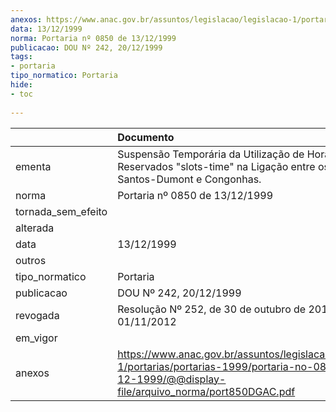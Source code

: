 ```yaml
---
anexos: https://www.anac.gov.br/assuntos/legislacao/legislacao-1/portarias/portarias-1999/portaria-no-0850-de-13-12-1999/@@display-file/arquivo_norma/port850DGAC.pdf
data: 13/12/1999
norma: Portaria nº 0850 de 13/12/1999
publicacao: DOU Nº 242, 20/12/1999
tags:
- portaria
tipo_normatico: Portaria
hide: 
- toc 
 
---
```


|                    | Documento                                                                                                                                                     |
|:-------------------|:--------------------------------------------------------------------------------------------------------------------------------------------------------------|
| ementa             | Suspensão Temporária da Utilização de Horários Reservados "slots-time" na Ligação entre os aeroportos Santos-Dumont e Congonhas.                              |
| norma              | Portaria nº 0850 de 13/12/1999                                                                                                                                |
| tornada_sem_efeito |                                                                                                                                                               |
| alterada           |                                                                                                                                                               |
| data               | 13/12/1999                                                                                                                                                    |
| outros             |                                                                                                                                                               |
| tipo_normatico     | Portaria                                                                                                                                                      |
| publicacao         | DOU Nº 242, 20/12/1999                                                                                                                                        |
| revogada           | Resolução Nº 252, de 30 de outubro de 2012 - DOU 01/11/2012                                                                                                   |
| em_vigor           |                                                                                                                                                               |
| anexos             | https://www.anac.gov.br/assuntos/legislacao/legislacao-1/portarias/portarias-1999/portaria-no-0850-de-13-12-1999/@@display-file/arquivo_norma/port850DGAC.pdf |